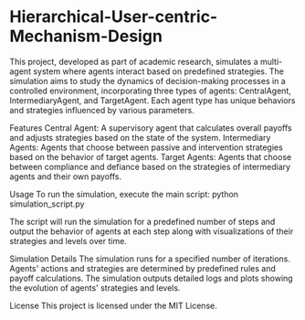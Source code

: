 # Hierarchical-User-centric-Mechanism-Design

This project, developed as part of academic research, simulates a multi-agent system where agents interact based on predefined strategies. The simulation aims to study the dynamics of decision-making processes in a controlled environment, incorporating three types of agents: CentralAgent, IntermediaryAgent, and TargetAgent. Each agent type has unique behaviors and strategies influenced by various parameters.

Features
Central Agent: A supervisory agent that calculates overall payoffs and adjusts strategies based on the state of the system.
Intermediary Agents: Agents that choose between passive and intervention strategies based on the behavior of target agents.
Target Agents: Agents that choose between compliance and defiance based on the strategies of intermediary agents and their own payoffs.

Usage
To run the simulation, execute the main script:
python simulation_script.py

The script will run the simulation for a predefined number of steps and output the behavior of agents at each step along with visualizations of their strategies and levels over time.

Simulation Details
The simulation runs for a specified number of iterations.
Agents' actions and strategies are determined by predefined rules and payoff calculations.
The simulation outputs detailed logs and plots showing the evolution of agents' strategies and levels.

License
This project is licensed under the MIT License.

